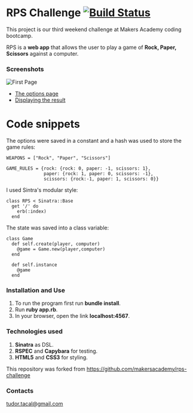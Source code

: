 # RPS Challenge [![Build Status](https://travis-ci.org/TudorTacal/rps-challenge.svg?branch=master)](https://travis-ci.org/TudorTacal/rps-challenge)

This project is our third weekend challenge at Makers Academy coding bootcamp.

RPS is a **web app** that allows the user to play a game of **Rock, Paper, Scissors** against a computer.

### Screenshots

![First Page](https://s28.postimg.org/awjot27m5/First_page.png)
* [The options page](https://s29.postimg.org/7it0nf4c7/Second_page.png)
* [Displaying the result](https://s28.postimg.org/jdle58eal/winning_page.png)

# Code snippets

The options were saved in a constant and a hash was used to store the game rules:

```
WEAPONS = ["Rock", "Paper", "Scissors"]

GAME_RULES = {rock: {rock: 0, paper: -1, scissors: 1},
              paper: {rock: 1, paper: 0, scissors: -1},
              scissors: {rock:-1, paper: 1, scissors: 0}}

```
I used Sintra's modular style:
```
class RPS < Sinatra::Base
  get '/' do
    erb(:index)
  end
```
The state was saved into a class variable:
```
class Game
  def self.create(player, computer)
    @game = Game.new(player,computer)
  end

  def self.instance
    @game
  end
```



### Installation and Use

1. To run the program first run **bundle install**.
2. Run **ruby app.rb**.
3. In your browser, open the link **localhost:4567**.

### Technologies used

1. **Sinatra** as DSL.
2. **RSPEC** and **Capybara** for testing.
3. **HTML5** and **CSS3** for styling.



This repository was forked from https://github.com/makersacademy/rps-challenge

### Contacts
tudor.tacal@gmail.com
